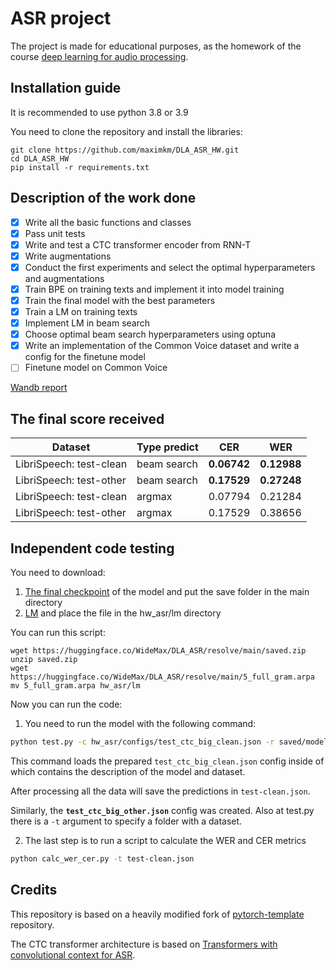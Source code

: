 # ASR project
The project is made for educational purposes, as the homework of the course [deep learning for audio processing](https://github.com/markovka17/dla).

## Installation guide
It is recommended to use python 3.8 or 3.9

You need to clone the repository and install the libraries:
```shell
git clone https://github.com/maximkm/DLA_ASR_HW.git
cd DLA_ASR_HW
pip install -r requirements.txt
```

## Description of the work done

- [x] Write all the basic functions and classes
- [x] Pass unit tests 
- [x] Write and test a CTC transformer encoder from RNN-T
- [x] Write augmentations
- [x] Conduct the first experiments and select the optimal hyperparameters and augmentations
- [x] Train BPE on training texts and implement it into model training
- [x] Train the final model with the best parameters
- [x] Train a LM on training texts
- [x] Implement LM in beam search
- [x] Choose optimal beam search hyperparameters using optuna
- [x] Write an implementation of the Common Voice dataset and write a config for the finetune model
- [ ] Finetune model on Common Voice

[Wandb report](https://wandb.ai/maximkm/asr_project/reports/Homework-report--VmlldzoyNzk4OTIw?accessToken=68k3szx6w2gvylj2b0vnid1c9lx628q0v0b770rkglmyw5m61qgnanoc4auhemdt)

## The final score received

| Dataset | Type predict | CER  | WER |
| ------------- | ------------- | ------------- | ------------- |
| LibriSpeech: test-clean | beam search | **0.06742**  | **0.12988** |
| LibriSpeech: test-other | beam search | **0.17529**  |  **0.27248** |
| LibriSpeech: test-clean | argmax  | 0.07794 | 0.21284  |
| LibriSpeech: test-other | argmax  | 0.17529 | 0.38656  |

## Independent code testing

You need to download:
1) [The final checkpoint](https://huggingface.co/WideMax/DLA_ASR/blob/main/5_full_gram.arpa) of the model and put the save folder in the main directory
2) [LM](https://huggingface.co/WideMax/DLA_ASR/blob/main/saved.zip) and place the file in the hw_asr/lm directory

You can run this script:
```shell
wget https://huggingface.co/WideMax/DLA_ASR/resolve/main/saved.zip
unzip saved.zip
wget https://huggingface.co/WideMax/DLA_ASR/resolve/main/5_full_gram.arpa
mv 5_full_gram.arpa hw_asr/lm
```

Now you can run the code:
1) You need to run the model with the following command:
```bash
python test.py -c hw_asr/configs/test_ctc_big_clean.json -r saved/models/baseline/1013_154403/model_best.pth -o test-clean.json
```
This command loads the prepared `test_ctc_big_clean.json` config inside of which contains the description of the model and dataset.

After processing all the data will save the predictions in `test-clean.json`.

Similarly, the **`test_ctc_big_other.json`** config was created. Also at test.py there is a `-t` argument to specify a folder with a dataset.

2) The last step is to run a script to calculate the WER and CER metrics
```bash
python calc_wer_cer.py -t test-clean.json
```

## Credits

This repository is based on a heavily modified fork
of [pytorch-template](https://github.com/victoresque/pytorch-template) repository.

The CTC transformer architecture is based on [Transformers with convolutional context for ASR](https://arxiv.org/pdf/1904.11660.pdf).
